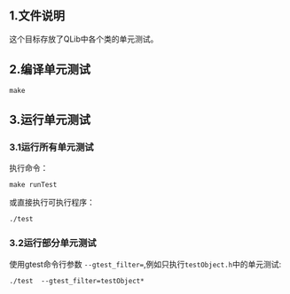 ## 1.文件说明

这个目标存放了QLib中各个类的单元测试。

## 2.编译单元测试

```shell
make
```

## 3.运行单元测试

### 3.1运行所有单元测试

执行命令：

```
make runTest
```

或直接执行可执行程序：

```shell
./test
```

### 3.2运行部分单元测试

使用gtest命令行参数  `--gtest_filter=`,例如只执行`testObject.h`中的单元测试:

```shell
./test  --gtest_filter=testObject*
```

